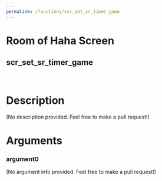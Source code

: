```yaml
---
permalink: /functions/scr_set_sr_timer_game
---
```

# Room of Haha Screen  
## scr_set_sr_timer_game  
&nbsp;  
# Description  
(No description provided. Feel free to make a pull request!) 
&nbsp;  
# Arguments
### argument0
(No argument info provided. Feel free to make a pull request!)
&nbsp;  


